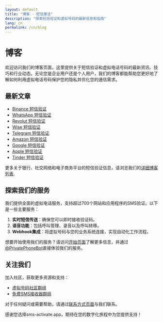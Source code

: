```yaml
---
layout: default
title: "博客 - 短信激活"
description: "探索短信验证和虚拟号码的最新信息和指南"
lang: cn
permalink: /cn/blog
---
```


# 博客

欢迎访问我们的博客页面，这里提供关于短信验证和虚拟电话号码的最新资讯、技巧和行业动态。无论您是企业用户还是个人用户，我们的博客都能帮助您更好地了解如何利用虚拟电话号码保护您的隐私并优化您的通信需求。

## 最新文章

- [Binance 短信验证](/cn/blog/sms-verification-binance)
- [WhatsApp 短信验证](/cn/blog/sms-verification-whatsapp)
- [Revolut 短信验证](/cn/blog/sms-verification-revolut)
- [Wise 短信验证](/cn/blog/sms-verification-wise)
- [Telegram 短信验证](/cn/blog/sms-verification-telegram)
- [Amazon 短信验证](/cn/blog/sms-verification-amazon)
- [Google 短信验证](/cn/blog/sms-verification-google)
- [Apple 短信验证](/cn/blog/sms-verification-apple)
- [Tinder 短信验证](/cn/blog/sms-verification-tinder)
  
更多关于银行、社交网络和电子商务平台的短信验证信息，请浏览我们的[详细博客列表](/cn/blog).

## 探索我们的服务

我们提供全面的虚拟电话服务，支持超过700个网站和应用程序的SMS验证。以下是一些主要服务：

1. **实时短信传送**：确保您可以即时接收验证码。
2. **语音功能**：包括呼叫管理、录音以及呼叫转移。
3. **Webhook集成**：将虚拟号码与您的业务系统连接，实现自动化工作流程。

想要开始使用我们的服务？请访问[开始页面](/cn/get-started)了解更多信息，并通过[@PrivatePhoneBot](https://t.me/PrivatePhoneBot)直接体验我们的服务。

## 关注我们

加入社区，获取更多资源和支持：

- [虚拟号码社区群组](https://t.me/VirtualNumbersForVerification)
- [免费SMS接收器群组](https://t.me/FreeSmsReceiver)

对于任何疑问或需要帮助，请通过[联系方式页面](/cn/contact)与我们联系。

感谢您选择sms-activate.app，期待在您的数字化旅程中为您提供支持！